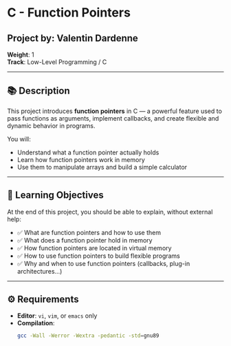 # C - Function Pointers

## Project by: Valentin Dardenne 
**Weight**: 1  
**Track**: Low-Level Programming / C  

---

## 📚 Description

This project introduces **function pointers** in C — a powerful feature used to pass functions as arguments, implement callbacks, and create flexible and dynamic behavior in programs.  

You will:
- Understand what a function pointer actually holds
- Learn how function pointers work in memory
- Use them to manipulate arrays and build a simple calculator

---

## 🎯 Learning Objectives

At the end of this project, you should be able to explain, without external help:

- ✅ What are function pointers and how to use them
- ✅ What does a function pointer hold in memory
- ✅ How function pointers are located in virtual memory
- ✅ How to use function pointers to build flexible programs
- ✅ Why and when to use function pointers (callbacks, plug-in architectures...)

---

## ⚙️ Requirements

- **Editor**: `vi`, `vim`, or `emacs` only
- **Compilation**:  
  ```bash
  gcc -Wall -Werror -Wextra -pedantic -std=gnu89


